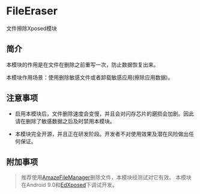 # FileEraser

文件擦除Xposed模块

## 简介

本模块的作用是在文件在删除之前重写一次，防止数据恢复出来。

本模块作用场景：使用删除敏感文件或者卸载敏感应用(擦除应用数据)。

## 注意事项

* 启用本模块后，文件删除速度会变慢，并且会对闪存芯片的磨损会加剧。因此请在删除了敏感数据之后及时禁用本模块。

* 本模块完全开源，并且正在研发阶段。开发者不对使用效果及潜在风险做出任何保证。

## 附加事项

> 推荐使用[AmazeFileManager](https://github.com/TeamAmaze/AmazeFileManager)删除文件，本模块经测试对它有效。
本模块在Android 9.0和[EdXposed](https://github.com/ElderDrivers/EdXposed)下调试开发。